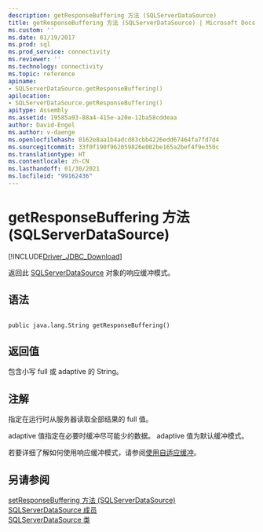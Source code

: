 ```yaml
---
description: getResponseBuffering 方法 (SQLServerDataSource)
title: getResponseBuffering 方法 (SQLServerDataSource) | Microsoft Docs
ms.custom: ''
ms.date: 01/19/2017
ms.prod: sql
ms.prod_service: connectivity
ms.reviewer: ''
ms.technology: connectivity
ms.topic: reference
apiname:
- SQLServerDataSource.getResponseBuffering()
apilocation:
- SQLServerDataSource.getResponseBuffering()
apitype: Assembly
ms.assetid: 19585a93-88a4-415e-a20e-12ba58cddeaa
author: David-Engel
ms.author: v-daenge
ms.openlocfilehash: 0162e8aa1b4adcd83cbb4226edd67464fa7fd7d4
ms.sourcegitcommit: 33f0f190f962059826e002be165a2bef4f9e350c
ms.translationtype: HT
ms.contentlocale: zh-CN
ms.lasthandoff: 01/30/2021
ms.locfileid: "99162436"
---
```

# <a name="getresponsebuffering-method-sqlserverdatasource"></a>getResponseBuffering 方法 (SQLServerDataSource)
[!INCLUDE[Driver_JDBC_Download](../../../includes/driver_jdbc_download.md)]

  返回此 [SQLServerDataSource](../../../connect/jdbc/reference/sqlserverdatasource-class.md) 对象的响应缓冲模式。  
  
## <a name="syntax"></a>语法  
  
```  
  
public java.lang.String getResponseBuffering()  
```  
  
## <a name="return-value"></a>返回值  
 包含小写 full 或 adaptive 的 String。  
  
## <a name="remarks"></a>注解  
 指定在运行时从服务器读取全部结果的 full 值。  
  
 adaptive 值指定在必要时缓冲尽可能少的数据。 adaptive 值为默认缓冲模式。  
  
 若要详细了解如何使用响应缓冲模式，请参阅[使用自适应缓冲](../../../connect/jdbc/using-adaptive-buffering.md)。  
  
## <a name="see-also"></a>另请参阅  
 [setResponseBuffering 方法 &#40;SQLServerDataSource&#41;](../../../connect/jdbc/reference/setresponsebuffering-method-sqlserverdatasource.md)   
 [SQLServerDataSource 成员](../../../connect/jdbc/reference/sqlserverdatasource-members.md)   
 [SQLServerDataSource 类](../../../connect/jdbc/reference/sqlserverdatasource-class.md)  
  
  
